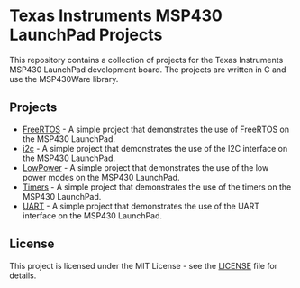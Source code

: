 # Texas Instruments MSP430 LaunchPad Projects

This repository contains a collection of projects for the Texas Instruments MSP430 LaunchPad development board. The projects are written in C and use the MSP430Ware library.

## Projects

- [FreeRTOS](FreeRTOS) - A simple project that demonstrates the use of FreeRTOS on the MSP430 LaunchPad.
- [i2c](i2c) - A simple project that demonstrates the use of the I2C interface on the MSP430 LaunchPad.
- [LowPower](LowPower) - A simple project that demonstrates the use of the low power modes on the MSP430 LaunchPad.
- [Timers](Timers) - A simple project that demonstrates the use of the timers on the MSP430 LaunchPad.
- [UART](UART) - A simple project that demonstrates the use of the UART interface on the MSP430 LaunchPad.

## License

This project is licensed under the MIT License - see the [LICENSE](LICENSE) file for details.
